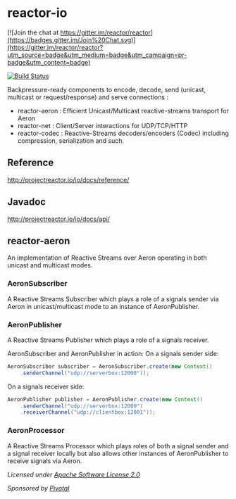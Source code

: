 # reactor-io

[![Join the chat at https://gitter.im/reactor/reactor](https://badges.gitter.im/Join%20Chat.svg)](https://gitter.im/reactor/reactor?utm_source=badge&utm_medium=badge&utm_campaign=pr-badge&utm_content=badge)

[![Build Status](https://drone.io/github.com/reactor/reactor-io/status.png)](https://drone.io/github.com/reactor/reactor-io/latest)

Backpressure-ready components to encode, decode, send (unicast, multicast or request/response) and serve connections :
- reactor-aeron : Efficient Unicast/Multicast reactive-streams transport for Aeron
- reactor-net   : Client/Server interactions for UDP/TCP/HTTP
- reactor-codec : Reactive-Streams decoders/encoders (Codec) including compression, serialization and such.

## Reference
http://projectreactor.io/io/docs/reference/

## Javadoc
http://projectreactor.io/io/docs/api/

## reactor-aeron

An implementation of Reactive Streams over Aeron operating in both unicast and multicast modes.

### AeronSubscriber
A Reactive Streams Subscriber which plays a role of a signals sender via Aeron in unicast/multicast mode to an instance of AeronPublisher.

### AeronPublisher
A Reactive Streams Publisher which plays a role of a signals receiver.

AeronSubscriber and AeronPublisher in action:
On a signals sender side:
```java
AeronSubscriber subscriber = AeronSubscriber.create(new Context()
    .senderChannel("udp://serverbox:12000"));
```

On a signals receiver side:
```java
AeronPublisher publisher = AeronPublisher.create(new Context()
    .senderChannel("udp://serverbox:12000")
    .receiverChannel("udp://clientbox:12001"));
```

### AeronProcessor
A Reactive Streams Processor which plays roles of both a signal sender and a signal receiver locally but also allows
other instances of AeronPublisher to receive signals via Aeron.


_Licensed under [Apache Software License 2.0](www.apache.org/licenses/LICENSE-2.0)_

_Sponsored by [Pivotal](http://pivotal.io)_
